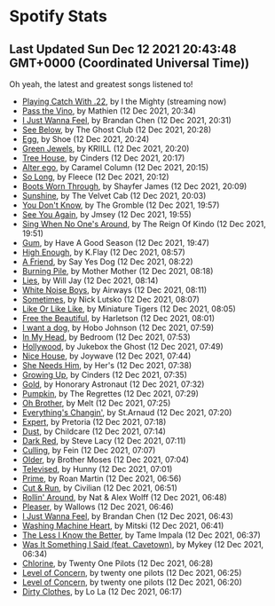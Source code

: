 
# Spotify Stats
## Last Updated Sun Dec 12 2021 20:43:48 GMT+0000 (Coordinated Universal Time))

Oh yeah, the latest and greatest songs listened to!

- [Playing Catch With .22](https://www.last.fm/music/I+the+Mighty/_/Playing+Catch+With+.22), by I the Mighty (streaming now)
- [Pass the Vino](https://www.last.fm/music/Mathien/_/Pass+the+Vino), by Mathien (12 Dec 2021, 20:34)
- [I Just Wanna Feel](https://www.last.fm/music/Brandan+Chen/_/I+Just+Wanna+Feel), by Brandan Chen (12 Dec 2021, 20:31)
- [See Below](https://www.last.fm/music/The+Ghost+Club/_/See+Below), by The Ghost Club (12 Dec 2021, 20:28)
- [Egg](https://www.last.fm/music/Shoe/_/Egg), by Shoe (12 Dec 2021, 20:24)
- [Green Jewels](https://www.last.fm/music/KRIILL/_/Green+Jewels), by KRIILL (12 Dec 2021, 20:20)
- [Tree House](https://www.last.fm/music/Cinders/_/Tree+House), by Cinders (12 Dec 2021, 20:17)
- [Alter ego](https://www.last.fm/music/Caramel+Column/_/Alter+ego), by Caramel Column (12 Dec 2021, 20:15)
- [So Long](https://www.last.fm/music/Fleece/_/So+Long), by Fleece (12 Dec 2021, 20:12)
- [Boots Worn Through](https://www.last.fm/music/Shayfer+James/_/Boots+Worn+Through), by Shayfer James (12 Dec 2021, 20:09)
- [Sunshine](https://www.last.fm/music/The+Velvet+Cab/_/Sunshine), by The Velvet Cab (12 Dec 2021, 20:03)
- [You Don't Know](https://www.last.fm/music/The+Gromble/_/You+Don%27t+Know), by The Gromble (12 Dec 2021, 19:57)
- [See You Again](https://www.last.fm/music/Jmsey/_/See+You+Again), by Jmsey (12 Dec 2021, 19:55)
- [Sing When No One's Around](https://www.last.fm/music/The+Reign+Of+Kindo/_/Sing+When+No+One%27s+Around), by The Reign Of Kindo (12 Dec 2021, 19:51)
- [Gum](https://www.last.fm/music/Have+A+Good+Season/_/Gum), by Have A Good Season (12 Dec 2021, 19:47)
- [High Enough](https://www.last.fm/music/K.Flay/_/High+Enough), by K.Flay (12 Dec 2021, 08:57)
- [A Friend](https://www.last.fm/music/Say+Yes+Dog/_/A+Friend), by Say Yes Dog (12 Dec 2021, 08:22)
- [Burning Pile](https://www.last.fm/music/Mother+Mother/_/Burning+Pile), by Mother Mother (12 Dec 2021, 08:18)
- [Lies](https://www.last.fm/music/Will+Jay/_/Lies), by Will Jay (12 Dec 2021, 08:14)
- [White Noise Boys](https://www.last.fm/music/Airways/_/White+Noise+Boys), by Airways (12 Dec 2021, 08:11)
- [Sometimes](https://www.last.fm/music/Nick+Lutsko/_/Sometimes), by Nick Lutsko (12 Dec 2021, 08:07)
- [Like Or Like Like](https://www.last.fm/music/Miniature+Tigers/_/Like+Or+Like+Like), by Miniature Tigers (12 Dec 2021, 08:05)
- [Free the Beautiful](https://www.last.fm/music/Harletson/_/Free+the+Beautiful), by Harletson (12 Dec 2021, 08:01)
- [I want a dog](https://www.last.fm/music/Hobo+Johnson/_/I+want+a+dog), by Hobo Johnson (12 Dec 2021, 07:59)
- [In My Head](https://www.last.fm/music/Bedroom/_/In+My+Head), by Bedroom (12 Dec 2021, 07:53)
- [Hollywood](https://www.last.fm/music/Jukebox+the+Ghost/_/Hollywood), by Jukebox the Ghost (12 Dec 2021, 07:49)
- [Nice House](https://www.last.fm/music/Joywave/_/Nice+House), by Joywave (12 Dec 2021, 07:44)
- [She Needs Him](https://www.last.fm/music/Her%27s/_/She+Needs+Him), by Her's (12 Dec 2021, 07:38)
- [Growing Up](https://www.last.fm/music/Cinders/_/Growing+Up), by Cinders (12 Dec 2021, 07:35)
- [Gold](https://www.last.fm/music/Honorary+Astronaut/_/Gold), by Honorary Astronaut (12 Dec 2021, 07:32)
- [Pumpkin](https://www.last.fm/music/The+Regrettes/_/Pumpkin), by The Regrettes (12 Dec 2021, 07:29)
- [Oh Brother](https://www.last.fm/music/Melt/_/Oh+Brother), by Melt (12 Dec 2021, 07:25)
- [Everything's Changin'](https://www.last.fm/music/St.Arnaud/_/Everything%27s+Changin%27), by St.Arnaud (12 Dec 2021, 07:20)
- [Expert](https://www.last.fm/music/Pretoria/_/Expert), by Pretoria (12 Dec 2021, 07:18)
- [Dust](https://www.last.fm/music/Childcare/_/Dust), by Childcare (12 Dec 2021, 07:14)
- [Dark Red](https://www.last.fm/music/Steve+Lacy/_/Dark+Red), by Steve Lacy (12 Dec 2021, 07:11)
- [Culling](https://www.last.fm/music/Fein/_/Culling), by Fein (12 Dec 2021, 07:07)
- [Older](https://www.last.fm/music/Brother+Moses/_/Older), by Brother Moses (12 Dec 2021, 07:04)
- [Televised](https://www.last.fm/music/Hunny/_/Televised), by Hunny (12 Dec 2021, 07:01)
- [Prime](https://www.last.fm/music/Roan+Martin/_/Prime), by Roan Martin (12 Dec 2021, 06:56)
- [Cut & Run](https://www.last.fm/music/Civilian/_/Cut+&+Run), by Civilian (12 Dec 2021, 06:51)
- [Rollin' Around](https://www.last.fm/music/Nat+&+Alex+Wolff/_/Rollin%27+Around), by Nat & Alex Wolff (12 Dec 2021, 06:48)
- [Pleaser](https://www.last.fm/music/Wallows/_/Pleaser), by Wallows (12 Dec 2021, 06:46)
- [I Just Wanna Feel](https://www.last.fm/music/Brandan+Chen/_/I+Just+Wanna+Feel), by Brandan Chen (12 Dec 2021, 06:43)
- [Washing Machine Heart](https://www.last.fm/music/Mitski/_/Washing+Machine+Heart), by Mitski (12 Dec 2021, 06:41)
- [The Less I Know the Better](https://www.last.fm/music/Tame+Impala/_/The+Less+I+Know+the+Better), by Tame Impala (12 Dec 2021, 06:37)
- [Was It Something I Said (feat. Cavetown)](https://www.last.fm/music/Mykey/_/Was+It+Something+I+Said+(feat.+Cavetown)), by Mykey (12 Dec 2021, 06:34)
- [Chlorine](https://www.last.fm/music/Twenty+One+Pilots/_/Chlorine), by Twenty One Pilots (12 Dec 2021, 06:28)
- [Level of Concern](https://www.last.fm/music/twenty+one+pilots/_/Level+of+Concern), by twenty one pilots (12 Dec 2021, 06:25)
- [Level of Concern](https://www.last.fm/music/twenty+one+pilots/_/Level+of+Concern), by twenty one pilots (12 Dec 2021, 06:20)
- [Dirty Clothes](https://www.last.fm/music/Lo+La/_/Dirty+Clothes), by Lo La (12 Dec 2021, 06:17)
